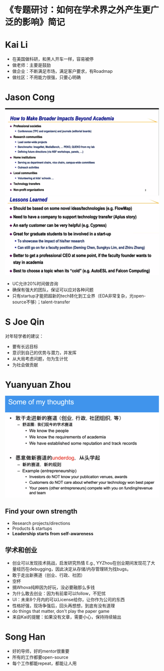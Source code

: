 # 《专题研讨：如何在学术界之外产生更广泛的影响》简记

# Kai Li
- 在美国做科研，和黑人开车一样，容易被停
- 做老师：主要是鼓励
- 做企业：不断满足市场，满足客户要求，有Roadmap
- 做社区：不用能力很强，只要心明确

# Jason Cong

![](../img/impact-1.png)
![](../img/impact-2.png)

- UC允许20%时间做咨询
- 确保有强大的团队，保证可以应对各种问题
- 只有startup才能把超新的tech转化到工业界（EDA非常复杂，光open-source不够）；talent-transfer

# S Joe Qin
对年轻学者的建议：
- 要有长远目标
- 意识到自己的优势与潜力，并发挥
- 从大局考虑问题，勿为生计忧
- 为社会做贡献

# Yuanyuan Zhou
![](../img/impact-3.png)

## Find your own strength
- Research projects/directions
- Products & startups
- **Leadership starts from self-awareness**
## 学术和创业
- 创业可以发现技术挑战，启发研究热情
E.g., YYZhou在创业期间发现花了大量经历在debugging，因此决定从存储/内存管理转为找bugs。
- 敢于走出新赛道（创业、行政、社团）
- 空杯
- 搞Whova纯粹因为好玩，没必要融那么多钱
- 为什么敢去创业：因为有前辈可以follow，不犯怵
- UI：未来8个月内的可以License给你，让你作为公司的东西
- 性格好强，现场争强后，回头再想想，到底有没有道理
- do things that matter, don't play the paper game
- 来自Kai的提醒：如果没有文章，需要小心，保持持续输出

# Song Han

- 好的导师，好的mentor很重要
- 所有的工作都要open-source
- 每个工作都能repeat，都能让人用